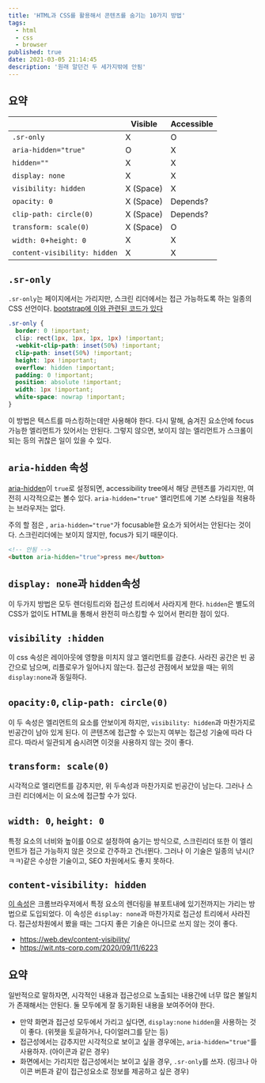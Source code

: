 ```yaml
---
title: 'HTML과 CSS를 활용해서 콘텐츠를 숨기는 10가지 방법'
tags:
  - html
  - css
  - browser
published: true
date: 2021-03-05 21:14:45
description: '원래 알던건 두 세가지밖에 안됨'
---
```


## 요약

|                              	| Visible   	| Accessible 	|
|------------------------------	|-----------	|------------	|
| `.sr-only`                   	| X         	| O          	|
| `aria-hidden="true"`         	| O         	| X          	|
| `hidden=""`                  	| X         	| X          	|
| `display: none`              	| X         	| X          	|
| `visibility: hidden`         	| X (Space) 	| X          	|
| `opacity: 0`                 	| X (Space) 	| Depends?   	|
| `clip-path: circle(0)`       	| X (Space) 	| Depends?   	|
| `transform: scale(0)`        	| X (Space) 	| O          	|
| `width: 0`+`height: 0`       	| X         	| X          	|
| `content-visibility: hidden` 	| X         	| X          	|

## `.sr-only`

`.sr-only`는 페이지에서는 가리지만, 스크린 리더에서는 접근 가능하도록 하는 일종의 CSS 선언이다. [bootstrap에 이와 관련된 코드가 있다](https://getbootstrap.com/docs/4.0/utilities/screenreaders/)

```css
.sr-only {
  border: 0 !important;
  clip: rect(1px, 1px, 1px, 1px) !important;
  -webkit-clip-path: inset(50%) !important;
  clip-path: inset(50%) !important;
  height: 1px !important;
  overflow: hidden !important;
  padding: 0 !important;
  position: absolute !important;
  width: 1px !important;
  white-space: nowrap !important;
}
```

이 방법은 텍스트를 마스킹하는데만 사용해야 한다. 다시 말해, 숨겨진 요소안에 focus 가능한 엘리먼트가 있어서는 안된다. 그렇지 않으면, 보이지 않는 엘리먼트가 스크롤이 되는 등의 귀찮은 일이 있을 수 있다.

## `aria-hidden` 속성

[aria-hidden](https://developer.mozilla.org/en-US/docs/Web/Accessibility/ARIA/ARIA_Techniques/Using_the_aria-hidden_attribute)이 `true`로 설정되면, accessibility tree에서 해당 콘텐츠를 가리지만, 여전히 시각적으로는 볼수 있다. `aria-hidden="true"` 엘리먼트에 기본 스타일을 적용하는 브라우저는 없다.

주의 할 점은 , `aria-hidden="true"`가 focusable한 요소가 되어서는 안된다는 것이다. 스크린리더에는 보이지 않지만, focus가 되기 때문이다.

```html
<!-- 안됨 -->
<button aria-hidden="true">press me</button>
```

## `display: none`과 `hidden`속성

이 두가지 방법은 모두 렌더링트리와 접근성 트리에서 사라지게 한다. `hidden`은 별도의 CSS가 없이도 HTML을 통해서 완전히 마스킹할 수 있어서 편리한 점이 있다.

## `visibility :hidden` 

이 css 속성은 레이아웃에 영향을 미치지 않고 엘리먼트를 감춘다. 사라진 공간은 빈 공간으로 남으며, 리플로우가 일어나지 않는다. 접근성 관점에서 보았을 때는 위의 `display:none`과 동일하다.

## `opacity:0`, `clip-path: circle(0)`

이 두 속성은 엘리먼트의 요소를 안보이게 하지만, `visibility: hidden`과 마찬가지로 빈공간이 남아 있게 된다. 이 콘텐츠에 접근할 수 있는지 여부는 접근성 기술에 따라 다르다. 따라서 일관되게 숨시려면 이것을 사용하지 않는 것이 좋다.

## `transform: scale(0)`

시각적으로 엘리먼트를 감추지만, 위 두속성과 마찬가지로 빈공간이 남는다. 그러나 스크린 리더에서는 이 요소에 접근할 수가 있다.

## `width: 0`, `height: 0`

특정 요소의 너비와 높이를 0으로 설정하여 숨기는 방식으로, 스크린리더 또한 이 엘리먼트가 접근 가능하지 않은 것으로 간주하고 건너뛴다. 그러나 이 기술은 일종의 낚시(?ㅋㅋ)같은 수상한 기술이고, SEO 차원에서도 좋지 못하다.

## `content-visibility: hidden`

[이 속성](https://developer.mozilla.org/en-US/docs/Web/CSS/content-visibility)은 크롬브라우저에서 특정 요소의 렌더링을 뷰포트내에 있기전까지는 가리는 방법으로 도입되었다. 이 속성은 `display: none`과 마찬가지로 접근성 트리에서 사라진다. 접근성차원에서 봤을 때는 그다지 좋은 기술은 아니므로 쓰지 않는 것이 좋다. 

- https://web.dev/content-visibility/
- https://wit.nts-corp.com/2020/09/11/6223

## 요약

일반적으로 말하자면, 시각적인 내용과 접근성으로 노출되는 내용간에 너무 많은 불일치가 존재해서는 안된다. 둘 모두에게 잘 동기화된 내용을 보여주어야 한다.

- 만약 화면과 접근성 모두에서 가리고 싶다면, `display:none` `hidden`을 사용하는 것이 좋다. (위젯을 토글하거나, 다이얼러그를 닫는 등)
- 접근성에서는 감추지만 시각적으로 보이고 싶을 경우에는, `aria-hidden="true"`를 사용하자. (아이콘과 같은 경우)
- 화면에서는 가리지만 접근성에서는 보이고 싶을 경우, `.sr-only`를 쓰자. (링크나 아이콘 버튼과 같이 접근성요소로 정보를 제공하고 싶은 경우)